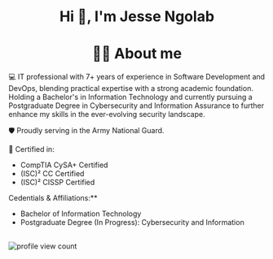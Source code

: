 <h1 align="center">Hi 👋, I'm Jesse Ngolab</h1>

<h1 align="center">🙋‍♂️ About me</h1>

💻  IT professional with 7+ years of experience in Software Development and DevOps, blending practical expertise with a strong academic foundation. Holding a Bachelor's in Information Technology and currently pursuing a Postgraduate Degree in Cybersecurity and Information Assurance to further enhance my skills in the ever-evolving security landscape.

🛡️ Proudly serving in the Army National Guard.

🔑 Certified in:
*   CompTIA CySA+ Certified
*   (ISC)² CC Certified
*   (ISC)² CISSP Certified

  Cedentials & Affiliations:**

*   Bachelor of Information Technology
*   Postgraduate Degree (In Progress): Cybersecurity and Information


## 

![profile view count](https://komarev.com/ghpvc/?username=bobbyg603)



<!--
**jessn-dev/jessn-dev** is a ✨ _special_ ✨ repository because its `README.md` (this file) appears on your GitHub profile.

Here are some ideas to get you started:

- 🔭 I’m currently working on ...
- 🌱 I’m currently learning ...
- 👯 I’m looking to collaborate on ...
- 🤔 I’m looking for help with ...
- 💬 Ask me about ...
- 📫 How to reach me: ...
- 😄 Pronouns: ...
- ⚡ Fun fact: ...
-->
